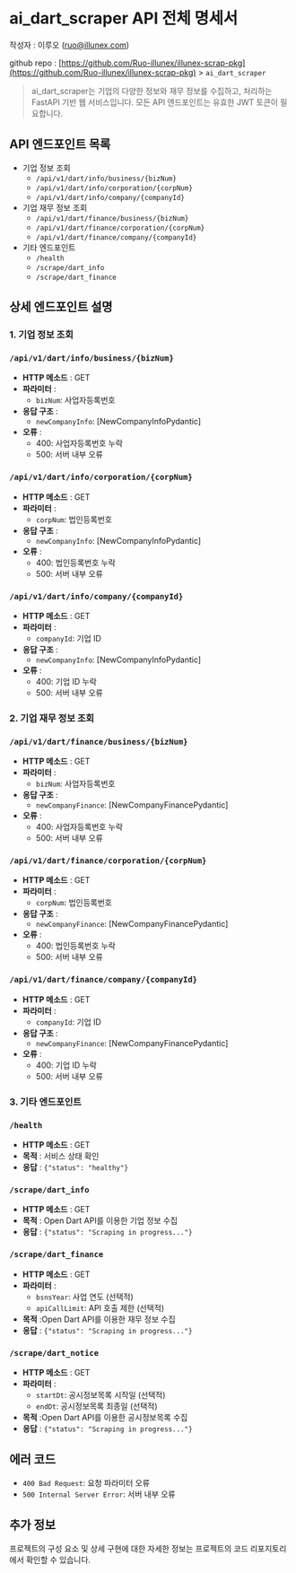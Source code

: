 # ai_dart_scraper API 전체 명세서

작성자 : 이루오 ([ruo@illunex.com](mailto:ruo@illunex.com))

github repo : [https://github.com/Ruo-illunex/illunex-scrap-pkg](https://github.com/Ruo-illunex/illunex-scrap-pkg) > `ai_dart_scraper`

> ai_dart_scraper는 기업의 다양한 정보와 재무 정보를 수집하고, 처리하는 FastAPI 기반 웹 서비스입니다. 모든 API 엔드포인트는 유효한 JWT 토큰이 필요합니다.

## API 엔드포인트 목록

* 기업 정보 조회
  * `/api/v1/dart/info/business/{bizNum}`
  * `/api/v1/dart/info/corporation/{corpNum}`
  * `/api/v1/dart/info/company/{companyId}`
* 기업 재무 정보 조회
  * `/api/v1/dart/finance/business/{bizNum}`
  * `/api/v1/dart/finance/corporation/{corpNum}`
  * `/api/v1/dart/finance/company/{companyId}`
* 기타 엔드포인트
  * `/health`
  * `/scrape/dart_info`
  * `/scrape/dart_finance`

## 상세 엔드포인트 설명

### 1. 기업 정보 조회

### `/api/v1/dart/info/business/{bizNum}`

* **HTTP 메소드** : GET
* **파라미터** :
  * `bizNum`: 사업자등록번호
* **응답 구조** :
  * `newCompanyInfo`: [NewCompanyInfoPydantic]
* **오류** :
  * 400: 사업자등록번호 누락
  * 500: 서버 내부 오류

### `/api/v1/dart/info/corporation/{corpNum}`

* **HTTP 메소드** : GET
* **파라미터** :
  * `corpNum`: 법인등록번호
* **응답 구조** :
  * `newCompanyInfo`: [NewCompanyInfoPydantic]
* **오류** :
  * 400: 법인등록번호 누락
  * 500: 서버 내부 오류

### `/api/v1/dart/info/company/{companyId}`

* **HTTP 메소드** : GET
* **파라미터** :
  * `companyId`: 기업 ID
* **응답 구조** :
  * `newCompanyInfo`: [NewCompanyInfoPydantic]
* **오류** :
  * 400: 기업 ID 누락
  * 500: 서버 내부 오류

### 2. 기업 재무 정보 조회

### `/api/v1/dart/finance/business/{bizNum}`

* **HTTP 메소드** : GET
* **파라미터** :
  * `bizNum`: 사업자등록번호
* **응답 구조** :
  * `newCompanyFinance`: [NewCompanyFinancePydantic]
* **오류** :
  * 400: 사업자등록번호 누락
  * 500: 서버 내부 오류

### `/api/v1/dart/finance/corporation/{corpNum}`

* **HTTP 메소드** : GET
* **파라미터** :
  * `corpNum`: 법인등록번호
* **응답 구조** :
  * `newCompanyFinance`: [NewCompanyFinancePydantic]
* **오류** :
  * 400: 법인등록번호 누락
  * 500: 서버 내부 오류

### `/api/v1/dart/finance/company/{companyId}`

* **HTTP 메소드** : GET
* **파라미터** :
  * `companyId`: 기업 ID
* **응답 구조** :
  * `newCompanyFinance`: [NewCompanyFinancePydantic]
* **오류** :
  * 400: 기업 ID 누락
  * 500: 서버 내부 오류

### 3. 기타 엔드포인트

### `/health`

* **HTTP 메소드** : GET
* **목적** : 서비스 상태 확인
* **응답** : `{"status": "healthy"}`

### `/scrape/dart_info`

* **HTTP 메소드** : GET
* **목적** : Open Dart API를 이용한 기업 정보 수집
* **응답** : `{"status": "Scraping in progress..."}`

### `/scrape/dart_finance`

* **HTTP 메소드** : GET
* **파라미터** :
  * `bsnsYear`: 사업 연도 (선택적)
  * `apiCallLimit`: API 호출 제한 (선택적)
* **목적** :Open Dart API를 이용한 재무 정보 수집
* **응답** : `{"status": "Scraping in progress..."}`

### `/scrape/dart_notice`

* **HTTP 메소드** : GET
* **파라미터** :
  * `startDt`: 공시정보목록 시작일 (선택적)
  * `endDt`: 공시정보목록 최종일 (선택적)
* **목적** :Open Dart API를 이용한 공시정보목록 수집
* **응답** : `{"status": "Scraping in progress..."}`

## 에러 코드

* `400 Bad Request`: 요청 파라미터 오류
* `500 Internal Server Error`: 서버 내부 오류

## 추가 정보

프로젝트의 구성 요소 및 상세 구현에 대한 자세한 정보는 프로젝트의 코드 리포지토리에서 확인할 수 있습니다.
